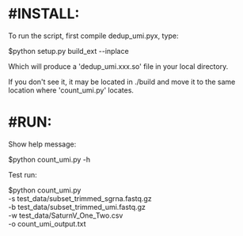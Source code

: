 #INSTALL:
========
To run the script, first compile dedup_umi.pyx, type:

   $python setup.py build_ext --inplace

Which will produce a 'dedup_umi.xxx.so' file in your local directory. 

If you don't see it, it may be located in ./build and move it to the 
same location where 'count_umi.py' locates. 


#RUN:
=======
Show help message:

   $python count_umi.py -h

Test run:

   $python count_umi.py \
		-s test_data/subset_trimmed_sgrna.fastq.gz \
		-b test_data/subset_trimmed_umi.fastq.gz \
    		-w test_data/SaturnV_One_Two.csv \
		-o count_umi_output.txt


